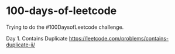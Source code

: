 # 100-days-of-leetcode
Trying to do the #100DaysofLeetcode challenge.


Day 1.
Contains Duplicate
https://leetcode.com/problems/contains-duplicate-ii/
